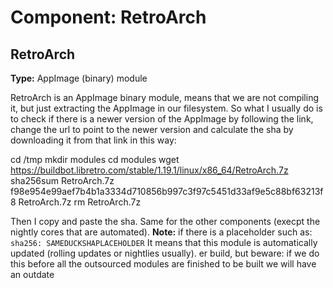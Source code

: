 # Component: RetroArch

## RetroArch

**Type:** AppImage (binary) module

RetroArch is an AppImage binary module, means that we are not compiling it, but just extracting the AppImage in our filesystem.
So what I usually do is to check if there is a newer version of the AppImage by following the link, change the url to point to the newer version and calculate the sha by downloading it from that link in this way:

cd /tmp
mkdir modules
cd modules
wget https://buildbot.libretro.com/stable/1.19.1/linux/x86_64/RetroArch.7z
sha256sum RetroArch.7z 
f98e954e99aef7b4b1a3334d710856b997c3f97c5451d33af9e5c88bf63213f8  RetroArch.7z
rm RetroArch.7z

Then I copy and paste the sha.
Same for the other components (execpt the nightly cores that are automated).
**Note:** if there is a placeholder such as:
`sha256: SAMEDUCKSHAPLACEHOLDER`
It means that this module is automatically updated (rolling updates or nightlies usually).
er build, but beware: if we do this before all the outsourced modules are finished to be built we will have an outdate
